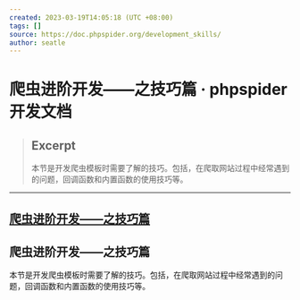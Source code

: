 ```yaml
---
created: 2023-03-19T14:05:18 (UTC +08:00)
tags: []
source: https://doc.phpspider.org/development_skills/
author: seatle
---
```


# 爬虫进阶开发——之技巧篇 · phpspider 开发文档

> ## Excerpt
>
> 本节是开发爬虫模板时需要了解的技巧。包括，在爬取网站过程中经常遇到的问题，回调函数和内置函数的使用技巧等。

---

## [爬虫进阶开发——之技巧篇](https://doc.phpspider.org/)

## 爬虫进阶开发——之技巧篇

本节是开发爬虫模板时需要了解的技巧。包括，在爬取网站过程中经常遇到的问题，回调函数和内置函数的使用技巧等。


